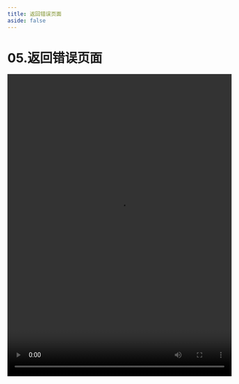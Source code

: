 ```yaml
---
title: 返回错误页面
aside: false
---
```


# 05.返回错误页面

<video autoplay src="http://qn.chinavanes.com/nodejs/module-19/05.返回错误页面.mp4" controls controlsList="nodownload" width="100%" height="680"/>

